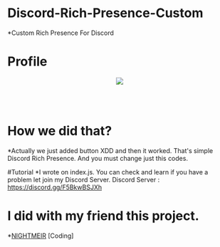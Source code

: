 # Discord-Rich-Presence-Custom
*Custom Rich Presence For Discord 

# Profile
<p align="center">
<img src="https://imgur.com/a/kLZVuOy" /></p>
<br/><br/>


# How we did that?
*Actually we just added button XDD and then it worked. That's simple Discord Rich Presence. And you must change just this codes.

#Tutorial
*I wrote on index.js. You can check and learn if you have a problem let join my Discord Server. Discord Server : https://discord.gg/F5BkwBSJXh

# I did with my friend this project.
*[NIGHTMEIR](https://github.com/NIGHTMEIR) [Coding]
